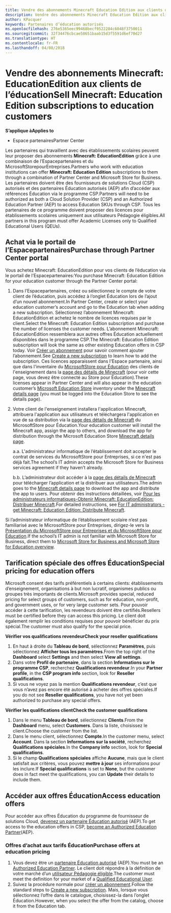 ```yaml
---
title: Vendre des abonnements Minecraft Education Edition aux clients de l’éducation
description: Vendre des abonnements Minecraft Education Edition aux clients de l’éducation
author: KPacquer
keywords: Partenaires d’éducation autorisés
ms.openlocfilehash: 276e5365eec99468becf9522284c6048f3750011
ms.sourcegitcommit: 32f34476cbcae58651baab15d3f5591d6ef70d27
ms.translationtype: HT
ms.contentlocale: fr-FR
ms.lasthandoff: 04/08/2018
---
```

# <a name="sell-minecraft-education-edition-subscriptions-to-education-customers"></a><span data-ttu-id="0a7eb-104">Vendre des abonnements Minecraft: EducationEdition aux clients de l’éducation</span><span class="sxs-lookup"><span data-stu-id="0a7eb-104">Sell Minecraft: Education Edition subscriptions to education customers</span></span>

**<span data-ttu-id="0a7eb-105">S’applique à</span><span class="sxs-lookup"><span data-stu-id="0a7eb-105">Applies to</span></span>**

-  <span data-ttu-id="0a7eb-106">Espace partenaires</span><span class="sxs-lookup"><span data-stu-id="0a7eb-106">Partner Center</span></span>

<span data-ttu-id="0a7eb-107">Les partenaires qui travaillent avec des établissements scolaires peuvent leur proposer des abonnements **Minecraft: EducationEdition** grâce à une combinaison de l’Espacepartenaires et du MicrosoftStorepourEntreprises.</span><span class="sxs-lookup"><span data-stu-id="0a7eb-107">Partners who work with education institutions can offer **Minecraft: Education Edition** subscriptions to them through a combination of Partner Center and Microsoft Store for Business.</span></span>  <span data-ttu-id="0a7eb-108">Les partenaires doivent être des fournisseurs de solutions Cloud (CSP) autorisés et des partenaires Éducation autorisés (AEP) afin d’accéder aux références Éducation via le programme CSP.</span><span class="sxs-lookup"><span data-stu-id="0a7eb-108">Partners will need to be authorized as both a Cloud Solution Provider (CSP) and an Authorized Education Partner (AEP) to access Education SKUs through CSP.</span></span>  <span data-ttu-id="0a7eb-109">Tous les partenaires de ce programme doivent proposer des licences pour établissements scolaires uniquement aux utilisateurs Pédagogie éligibles.</span><span class="sxs-lookup"><span data-stu-id="0a7eb-109">All partners in this program must offer Academic Licenses only to Qualified Educational Users (QEUs).</span></span> 

## <a name="purchase-through-partner-center-portal"></a><span data-ttu-id="0a7eb-110">Achat via le portail de l’Espacepartenaires</span><span class="sxs-lookup"><span data-stu-id="0a7eb-110">Purchase through Partner Center portal</span></span> 
<span data-ttu-id="0a7eb-111">Vous achetez Minecraft: EducationEdition pour vos clients de l’éducation via le portail de l’Espacepartenaires:</span><span class="sxs-lookup"><span data-stu-id="0a7eb-111">You purchase Minecraft: Education Edition for your education customer through the Partner Center portal:</span></span> 

  1.  <span data-ttu-id="0a7eb-112">Dans l’Espacepartenaires, créez ou sélectionnez le compte de votre client de l’éducation, puis accédez à l’onglet Éducation lors de l’ajout d’un nouvel abonnement.</span><span class="sxs-lookup"><span data-stu-id="0a7eb-112">In Partner Center, create or select your education customer’s account and go to the Education tab when adding a new subscription.</span></span>  <span data-ttu-id="0a7eb-113">Sélectionnez l’abonnement Minecraft: EducationEdition et achetez le nombre de licences requises par le client.</span><span class="sxs-lookup"><span data-stu-id="0a7eb-113">Select the Minecraft: Education Edition subscription and purchase the number of licenses the customer needs.</span></span> <span data-ttu-id="0a7eb-114">L’abonnement Minecraft: EducationEdition ressemblera aux autres offres Éducation actuellement disponibles dans le programme CSP.</span><span class="sxs-lookup"><span data-stu-id="0a7eb-114">The Minecraft: Education Edition subscription will look the same as other existing Education offers in CSP today.</span></span> <span data-ttu-id="0a7eb-115">Voir [Créer un abonnement](create-a-new-subscription.md) pour savoir comment ajouter l’abonnement.</span><span class="sxs-lookup"><span data-stu-id="0a7eb-115">See [Create a new subscription](create-a-new-subscription.md) to learn how to add the subscription.</span></span> <span data-ttu-id="0a7eb-116">Ces licences apparaissent dans l'Espace partenaire, ainsi que dans l'inventaire du [MicrosoftStore pour Éducation](https://educationstore.microsoft.com/en-us/store) des clients de l'enseignement dans la [page des détails de Minecraft](https://educationstore.microsoft.com/en-us/store/details/minecraft-education-edition/9nblggh4r2r6) (pour voir cette page, vous devez être connecté au Store pour Éducation).</span><span class="sxs-lookup"><span data-stu-id="0a7eb-116">These licenses appear in Partner Center and will also appear in the education customer’s [Microsoft Education Store](https://educationstore.microsoft.com/en-us/store) inventory under the [Minecraft details page](https://educationstore.microsoft.com/en-us/store/details/minecraft-education-edition/9nblggh4r2r6) (you must be logged into the Education Store to see the details page).</span></span> 

  2.  <span data-ttu-id="0a7eb-117">Votre client de l'enseignement installera l'application Minecraft, attribuera l'application aux utilisateurs et téléchargera l'application en vue de sa distribution via la [page des détails de Minecraft](https://educationstore.microsoft.com/en-us/store/details/minecraft-education-edition/9nblggh4r2r6) du MicrosoftStore pour Éducation.</span><span class="sxs-lookup"><span data-stu-id="0a7eb-117">Your education customer will install the Minecraft app, assign the app to others, and download the app for distribution through the Microsoft Education Store [Minecraft details page](https://educationstore.microsoft.com/en-us/store/details/minecraft-education-edition/9nblggh4r2r6).</span></span> 

      <span data-ttu-id="0a7eb-118">a.</span><span class="sxs-lookup"><span data-stu-id="0a7eb-118">a.</span></span> <span data-ttu-id="0a7eb-119">L'administrateur informatique de l’établissement doit accepter le contrat de services du MicrosoftStore pour Entreprises, si ce n'est pas déjà fait.</span><span class="sxs-lookup"><span data-stu-id="0a7eb-119">The school’s IT admin accepts the Microsoft Store for Business services agreement if they haven’t already.</span></span> 

      <span data-ttu-id="0a7eb-120">b.</span><span class="sxs-lookup"><span data-stu-id="0a7eb-120">b.</span></span> <span data-ttu-id="0a7eb-121">L’administrateur doit accéder à la [page des détails de Minecraft](https://educationstore.microsoft.com/en-us/store/details/minecraft-education-edition/9nblggh4r2r6) pour télécharger l’application et la distribuer aux utilisateurs.</span><span class="sxs-lookup"><span data-stu-id="0a7eb-121">The admin goes to the [Minecraft details page](https://educationstore.microsoft.com/en-us/store/details/minecraft-education-edition/9nblggh4r2r6) to download the app and distribute the app to users.</span></span> <span data-ttu-id="0a7eb-122">Pour obtenir des instructions détaillées, voir [Pour les administrateurs informatiques-Obtenir Minecraft: EducationEdition: Distribuer Minecraft](https://docs.microsoft.com/education/windows/school-get-minecraft#distribute-minecraft).</span><span class="sxs-lookup"><span data-stu-id="0a7eb-122">For detailed instructions, see [For IT administrators - get Minecraft: Education Edition: Distribute Minecraft](https://docs.microsoft.com/education/windows/school-get-minecraft#distribute-minecraft).</span></span>
    
  <span data-ttu-id="0a7eb-123">Si l’administrateur informatique de l’établissement scolaire n’est pas familiarisé avec le MicrosoftStore pour Entreprises, dirigez-le vers la [Présentation du MicrosoftStore pour Entreprises et du MicrosoftStore pour Éducation](https://docs.microsoft.com/microsoft-store/windows-store-for-business-overview).</span><span class="sxs-lookup"><span data-stu-id="0a7eb-123">If the school’s IT admin is not familiar with Microsoft Store for Business, direct them to [Microsoft Store for Business and Microsoft Store for Education overview](https://docs.microsoft.com/microsoft-store/windows-store-for-business-overview).</span></span> 

## <a name="special-pricing-for-education-offers"></a><span data-ttu-id="0a7eb-124">Tarification spéciale des offres Éducation</span><span class="sxs-lookup"><span data-stu-id="0a7eb-124">Special pricing for education offers</span></span>

<span data-ttu-id="0a7eb-125">Microsoft consent des tarifs préférentiels à certains clients: établissements d’enseignement, organisations à but non lucratif, organismes publics ou groupes très importants de clients.</span><span class="sxs-lookup"><span data-stu-id="0a7eb-125">Microsoft provides special, reduced pricing for select groups of customers, such as for education, non-profit, and government uses, or for very large customer sets.</span></span> <span data-ttu-id="0a7eb-126">Pour pouvoir accéder à cette tarification, les revendeurs doivent être certifiés.</span><span class="sxs-lookup"><span data-stu-id="0a7eb-126">Resellers must be certified before they can access this pricing.</span></span> <span data-ttu-id="0a7eb-127">Le client doit également remplir les conditions requises pour pouvoir bénéficier du prix spécial.</span><span class="sxs-lookup"><span data-stu-id="0a7eb-127">The customer must also qualify for the special price.</span></span>

**<span data-ttu-id="0a7eb-128">Vérifier vos qualifications revendeur</span><span class="sxs-lookup"><span data-stu-id="0a7eb-128">Check your reseller qualifications</span></span>**

1.  <span data-ttu-id="0a7eb-129">En haut à droite du **Tableau de bord**, sélectionnez **Paramètres**, puis sélectionnez **Afficher tous les paramètres**.</span><span class="sxs-lookup"><span data-stu-id="0a7eb-129">From the top right of the **Dashboard** select **Settings** and then select **View all settings**.</span></span>
2.  <span data-ttu-id="0a7eb-130">Dans votre **Profil de partenaire**, dans la section **Informations sur le programme&nbsp;CSP**, recherchez **Qualifications revendeur**.</span><span class="sxs-lookup"><span data-stu-id="0a7eb-130">In your **Partner profile**, in the **CSP program info** section, look for **Reseller qualifications**.</span></span>
3.  <span data-ttu-id="0a7eb-131">Si vous ne voyez pas la mention **Qualifications revendeur**, c’est que vous n’avez pas encore été autorisé à acheter des offres spéciales.</span><span class="sxs-lookup"><span data-stu-id="0a7eb-131">If you do not see **Reseller qualifications**, you have not yet been authorized to purchase any special offers.</span></span>

**<span data-ttu-id="0a7eb-132">Vérifier les qualifications client</span><span class="sxs-lookup"><span data-stu-id="0a7eb-132">Check the customer qualifications</span></span>**

1.  <span data-ttu-id="0a7eb-133">Dans le menu **Tableau de bord**, sélectionnez **Clients**.</span><span class="sxs-lookup"><span data-stu-id="0a7eb-133">From the **Dashboard** menu, select **Customers**.</span></span> <span data-ttu-id="0a7eb-134">Dans la liste, choisissez le client.</span><span class="sxs-lookup"><span data-stu-id="0a7eb-134">Choose the customer from the list.</span></span>
2.  <span data-ttu-id="0a7eb-135">Dans le menu client, sélectionnez **Compte**.</span><span class="sxs-lookup"><span data-stu-id="0a7eb-135">In the customer menu, select **Account**.</span></span> <span data-ttu-id="0a7eb-136">Dans la section **Informations sur la société**, recherchez **Qualifications spéciales**.</span><span class="sxs-lookup"><span data-stu-id="0a7eb-136">In the **Company info** section, look for **Special qualifications**.</span></span>
3.  <span data-ttu-id="0a7eb-137">Si le champ **Qualifications spéciales** affiche **Aucune**, mais que le client satisfait aux critères, vous pouvez **mettre à jour** ses informations pour les inclure.</span><span class="sxs-lookup"><span data-stu-id="0a7eb-137">If **Special qualifications** is set to **None**, but the customer does in fact meet the qualifications, you can **Update** their details to include them.</span></span>

## <a name="access-education-offers"></a><span data-ttu-id="0a7eb-138">Accéder aux offres Éducation</span><span class="sxs-lookup"><span data-stu-id="0a7eb-138">Access education offers</span></span> 

<span data-ttu-id="0a7eb-139">Pour accéder aux offres Éducation du programme de fournisseur de solutions Cloud, [devenez un partenaire Éducation autorisé](http://go.microsoft.com/fwlink/p/?LinkId=808781) (AEP).</span><span class="sxs-lookup"><span data-stu-id="0a7eb-139">To get access to the education offers in CSP, [become an Authorized Education Partner](http://go.microsoft.com/fwlink/p/?LinkId=808781)(AEP).</span></span>

### <a name="purchase-offers-at-education-pricing"></a><span data-ttu-id="0a7eb-140">Offres d’achat aux tarifs Éducation</span><span class="sxs-lookup"><span data-stu-id="0a7eb-140">Purchase offers at education pricing</span></span>

1. <span data-ttu-id="0a7eb-141">Vous devez être un [partenaire Éducation autorisé](http://go.microsoft.com/fwlink/p/?LinkId=808781) (AEP).</span><span class="sxs-lookup"><span data-stu-id="0a7eb-141">You must be an [Authorized Education Partner](http://go.microsoft.com/fwlink/p/?LinkId=808781).</span></span>
<span data-ttu-id="0a7eb-142">Le client doit répondre à la définition de votre marché d’un [utilisateur Pédagogie éligible](http://go.microsoft.com/fwlink/p/?LinkId=808795).</span><span class="sxs-lookup"><span data-stu-id="0a7eb-142">The customer must meet the definition for your market of a [Qualified Educational User](http://go.microsoft.com/fwlink/p/?LinkId=808795).</span></span>
2. <span data-ttu-id="0a7eb-143">Suivez la procédure normale pour [créer un abonnement](create-a-new-subscription.md).</span><span class="sxs-lookup"><span data-stu-id="0a7eb-143">Follow the standard steps to [Create a new subscription](create-a-new-subscription.md).</span></span> <span data-ttu-id="0a7eb-144">Mais, lorsque vous sélectionnez l’offre dans le catalogue, choisissez-la dans l’onglet Éducation.</span><span class="sxs-lookup"><span data-stu-id="0a7eb-144">However, when you select the offer from the catalog, choose it from the Education tab.</span></span>






<!-- ## Purchase through Partner Center API 

To help your education customers buy and deploy Minecraft: Education Edition through the Partner Center API:
  
  1.  See [Create an order](https://msdn.microsoft.com/library/partnercenter/mt634667.aspx(d=robot)) to learn how to use the Partner Center API to buy the desired number of licenses of Minecraft: Education Edition subscription.  Be sure to use the following Offer ID:  
     
      "OfferId": "EE10CBD2-7A12-45DE-BE11-0C2C7C6EEEB1"
     
      See [Get a list of subscriptions by ID](https://msdn.microsoft.com/library/partnercenter/mt683489.aspx) to learn how to see these licenses.  Note that these will also appear in the education customer’s [Microsoft Store for Business](https://www.microsoft.com/business-store) inventory under the [Minecraft details page](https://businessstore.microsoft.com/en-us/app-detail/9NBLGGH4R2R6/0016/00000000000000000000000000000000/online) (you must be logged into Store for Business to see this page).    

  2. Direct your education customer to distribute Minecraft through the Microsoft Store for Business [Minecraft details page](https://businessstore.microsoft.com/en-us/app-detail/9NBLGGH4R2R6/0016/00000000000000000000000000000000/online). Through Microsoft Store for Business, they can install the app, assign the app to others, and download the app to distribute. (Currently, Partner Center doesn't support these tasks.) 

     a. The school’s IT admin accepts the Microsoft Store for Business services agreement if they haven’t already.
    
     b. The admin goes to the Minecraft details page to download the app and distribute the app to users. For detailed instructions, see [For IT administrators - get Minecraft: Education Edition: Distribute Minecraft](https://docs.microsoft.com/education/windows/school-get-minecraft#distribute-minecraft). 

  If the school’s IT admin is not familiar with Microsoft Store for Business, direct them to [Microsoft Store for Business overview](https://docs.microsoft.com/microsoft-store/windows-store-for-business-overview). 

-->